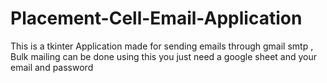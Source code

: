 # Placement-Cell-Email-Application
This is a tkinter Application made for sending emails through gmail smtp , Bulk mailing can be done using this you just need a google sheet and your email and password
